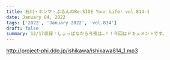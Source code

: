 ```yaml
---
title: 石川・ホンマ・ぶるんのBe-SIDE Your Life! vol.814-1
date: January 04, 2022
tags: ['2022', 'January 2022', 'vol.814']
draft: false
summary: 12/17収録！しょっぱなから今夜は…！！今回はドキュメントです。
---
```


http://project-phi.ddo.jp/ishikawa/ishikawa814_1.mp3
